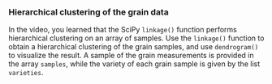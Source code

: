### Hierarchical clustering of the grain data

In the video, you learned that the SciPy `linkage()` function performs hierarchical clustering on an array of samples. Use the `linkage()` function to obtain a hierarchical clustering of the grain samples, and use `dendrogram()` to visualize the result. A sample of the grain measurements is provided in the array `samples`, while the variety of each grain sample is given by the list `varieties`.
